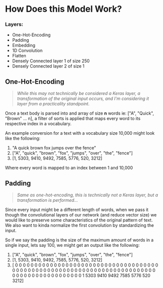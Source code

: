 # How Does this Model Work?
### Layers:
- One-Hot-Encoding
- Padding
- Embedding
- 1D Convolution
- Flatten
- Densely Connected layer 1 of size 250
- Densely Connected layer 2 of size 1

## One-Hot-Encoding
> *While this may not technically be considered a Keras layer, a transformation of the original input occurs, and I'm considering it layer from a practicality standpoint.*

Once a text body is parsed into and array of size **n** words ie: ["A", "Quick", "Brown" ... n], a filter of sorts is applied that maps every word to its respective index in a vocabulary.

An example conversion for a text with a vocabulary size 10,000 might look like the following:

1. "A quick brown fox jumps over the fence"
2. ["A", "quick", "brown", "fox", "jumps", "over", "the", "fence"]
3. [1, 5303, 9410, 9492, 7585, 5776, 520, 3212]

Where every word is mapped to an index between 1 and 10,000

## Padding
> *Same as one-hot-encoding, this is technically not a Keras layer, but a transformation is performed...*

Since every input might be a different length of words, when we pass it though the convolutional layers of our network (and reduce vector size) we would like to preserve some characteristics of the original pattern of text. We also want to kinda normalize the first convolution by standardizing the input.

So if we say the padding is the size of the maximum amount of words in a single input, lets say 100, we might get an output like the following:

1.  ["A", "quick", "brown", "fox", "jumps", "over", "the", "fence"]
2.  [1, 5303, 9410, 9492, 7585, 5776, 520, 3212]
3.  [   0    0    0    0    0    0    0    0    0    0    0    0    0    0
        0    0    0    0    0    0    0    0    0    0    0    0    0    0
        0    0    0    0    0    0    0    0    0    0    0    0    0    0
        0    0    0    0    0    0    0    0    0    0    0    0    0    0
        0    0    0    0    0    0    0    0    0    0    0    0    0    0
        0    0    0    0    0    0    0    0    0    0    0    0    0    0
        0    0    0    0    0    0    0    0    1 5303 9410 9492 7585 5776
     520 3212]
